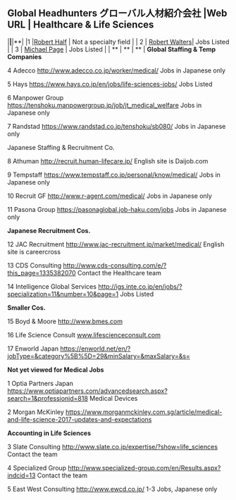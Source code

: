 ## Global Headhunters  グローバル人材紹介会社 |Web URL	| Healthcare & Life Sciences
|**|**|**|
|1	|[Robert Half](https://www.roberthalf.jp/en/)	| Not a specialty field |
| 2	| [Robert Walters](https://www.robertwalters.co.jp/en/healthcare.html)| Jobs Listed |
| 3	| [Michael Page](http://www.michaelpage.co.jp/en/browse/jobs/life-sciences/all/all)	| Jobs Listed |
| ** | ** | ** |
**Global Staffing & Temp Companies**

4	Adecco	http://www.adecco.co.jp/worker/medical/	Jobs in Japanese only

5	Hays	https://www.hays.co.jp/en/jobs/life-sciences-jobs/	Jobs Listed

6	Manpower Group	https://tenshoku.manpowergroup.jp/job/jt_medical_welfare	Jobs in Japanese only

7	Randstad	https://www.randstad.co.jp/tenshoku/sb080/	Jobs in Japanese only

Japanese Staffing & Recruitment Co.		

8	Athuman	http://recruit.human-lifecare.jp/	English site is Daijob.com

9	Tempstaff	https://www.tempstaff.co.jp/personal/know/medical/	Jobs in Japanese only

10	Recruit GF	http://www.r-agent.com/medical/	Jobs in Japanese only

11	Pasona Group	https://pasonaglobal.job-haku.com/jobs	Jobs in Japanese only

**Japanese Recruitment Cos.**

12	JAC Recruitment	http://www.jac-recruitment.jp/market/medical/	English site is careercross

13	CDS Consulting	http://www.cds-consulting.com/e/?this_page=1335382070	Contact the Healthcare team

14	Intelligence Global Services	http://igs.inte.co.jp/en/jobs/?specialization=11&number=10&page=1	Jobs Listed

**Smaller Cos.**

15	Boyd & Moore 	http://www.bmes.com

16	Life Science Consult	www.lifescienceconsult.com

17	Enworld Japan	https://enworld.net/en/?jobType=&category%5B%5D=29&minSalary=&maxSalary=&s=

**Not yet viewed for Medical Jobs**

1	Optia Partners Japan	https://www.optiapartners.com/advancedsearch.aspx?search=1&professionid=818	Medical Devices

2	Morgan McKinley 	https://www.morganmckinley.com.sg/article/medical-and-life-science-2017-updates-and-expectations

**Accounting in Life Sciences**

3	Slate Consulting 	http://www.slate.co.jp/expertise/?show=life_sciences	Contact the team

4	Specialized Group 	http://www.specialized-group.com/en/Results.aspx?indcid=13	Contact the team

5	East West Consulting	http://www.ewcd.co.jp/	1-3 Jobs, Japanese only
